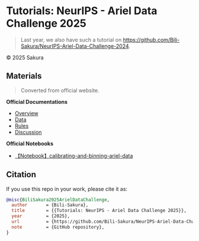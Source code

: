 # Tutorials: NeurIPS - Ariel Data Challenge 2025

> Last year, we also have such a tutorial on https://github.com/Bili-Sakura/NeurIPS-Ariel-Data-Challenge-2024.

© 2025 Sakura

## Materials

> Converted from official website.

**Official Documentations**

- [Overview](./docs/overview.md)
- [Data](./docs/data.md)
- [Rules](./docs/rules.md)
- [Discussion](./docs/discussion.md)

**Official Notebooks**

- [【Notebook】calibrating-and-binning-ariel-data](./notebooks/calibrating-and-binning-ariel-data.ipynb)

## Citation

If you use this repo in your work, please cite it as:

```bibtex
@misc{BiliSakura2025ArielDataChallenge,
  author       = {Bili-Sakura},
  title        = {{Tutorials: NeurIPS - Ariel Data Challenge 2025}},
  year         = {2025},
  url          = {https://github.com/Bili-Sakura/NeurIPS-Ariel-Data-Challenge-2025},
  note         = {GitHub repository},
}
```
